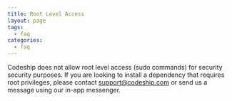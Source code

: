 ```yaml
---
title: Root Level Access
layout: page
tags:
  - faq
categories:
  - faq
---
```


Codeship does not allow root level access (sudo commands) for security security purposes. If you are looking to install a dependency that requires root privileges, please contact [support@codeship.com](support@codeship.com) or send us a message using our in-app messenger. 